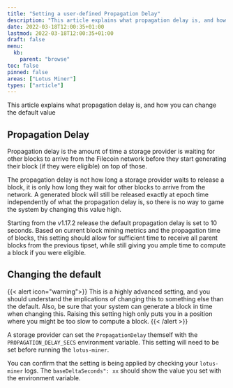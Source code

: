 ```yaml
---
title: "Setting a user-defined Propagation Delay"
description: "This article explains what propagation delay is, and how you can change the default value"
date: 2022-03-18T12:00:35+01:00
lastmod: 2022-03-18T12:00:35+01:00
draft: false
menu:
  kb:
    parent: "browse"
toc: false
pinned: false
areas: ["Lotus Miner"]
types: ["article"]
---
```


This article explains what propagation delay is, and how you can change the default value

## Propagation Delay

Propagation delay is the amount of time a storage provider is waiting for other blocks to arrive from the Filecoin network before they start generating their block (if they were eligible) on top of those.

The propagation delay is not how long a storage provider waits to release a block, it is only how long they wait for other blocks to arrive from the network. A generated block will still be released exactly at epoch time independently of what the propagation delay is, so there is no way to game the system by changing this value high.

Starting from the v1.17.2 release the default propagation delay is set to 10 seconds. Based on current block mining metrics and the propagation time of blocks, this setting should allow for sufficient time to receive all parent blocks from the previous tipset, while still giving you ample time to compute a block if you were eligible.

## Changing the default

{{< alert icon="warning">}}
This is a highly advanced setting, and you should understand the implications of changing this to something else than the default. Also, be sure that your system can generate a block in time when changing this. Raising this setting high only puts you in a position where you might be too slow to compute a block.
{{< /alert >}}

A storage provider can set the `PropagationDelay` themself with the `PROPAGATION_DELAY_SECS` environment variable. This setting will need to be set before running the `lotus-miner`.

You can confirm that the setting is being applied by checking your `lotus-miner` logs. The `baseDeltaSeconds": xx` should show the value you set with the environment variable.